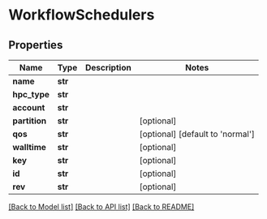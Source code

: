 # WorkflowSchedulers

## Properties
Name | Type | Description | Notes
------------ | ------------- | ------------- | -------------
**name** | **str** |  | 
**hpc_type** | **str** |  | 
**account** | **str** |  | 
**partition** | **str** |  | [optional] 
**qos** | **str** |  | [optional] [default to 'normal']
**walltime** | **str** |  | [optional] 
**key** | **str** |  | [optional] 
**id** | **str** |  | [optional] 
**rev** | **str** |  | [optional] 

[[Back to Model list]](../README.md#documentation-for-models) [[Back to API list]](../README.md#documentation-for-api-endpoints) [[Back to README]](../README.md)

